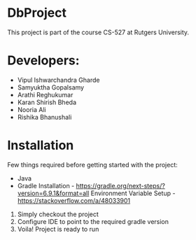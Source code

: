 # DbProject
This project is part of the course CS-527 at Rutgers University.

# Developers:
- Vipul Ishwarchandra Gharde
- Samyuktha Gopalsamy 
- Arathi Reghukumar
- Karan Shirish Bheda 
- Nooria Ali
- Rishika Bhanushali



# Installation
Few things required before getting started with the project:
 - Java 
 - Gradle 
      Installation - https://gradle.org/next-steps/?version=6.9.1&format=all
      Environment Variable Setup - https://stackoverflow.com/a/48033901
      
1. Simply checkout the project
2. Configure IDE to point to the required gradle version
3. Voila! Project is ready to run

